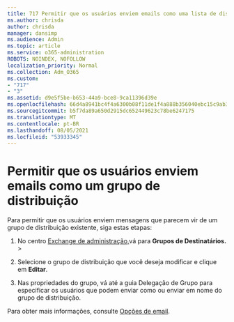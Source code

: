 ```yaml
---
title: 717 Permitir que os usuários enviem emails como uma lista de distribuição
ms.author: chrisda
author: chrisda
manager: dansimp
ms.audience: Admin
ms.topic: article
ms.service: o365-administration
ROBOTS: NOINDEX, NOFOLLOW
localization_priority: Normal
ms.collection: Adm_O365
ms.custom:
- "717"
- "3"
ms.assetid: d9e5f5be-b653-44a9-bce8-9ca11396d39e
ms.openlocfilehash: 66d4a8941bc4f4a6300b08f11de1f4a888b356040ebc15c9ab37677d19da82c4
ms.sourcegitcommit: b5f7da89a650d2915dc652449623c78be6247175
ms.translationtype: MT
ms.contentlocale: pt-BR
ms.lasthandoff: 08/05/2021
ms.locfileid: "53933345"
---
```

# <a name="allow-users-to-send-email-as-a-distribution-group"></a>Permitir que os usuários enviem emails como um grupo de distribuição

Para permitir que os usuários enviem mensagens que parecem vir de um grupo de distribuição existente, siga estas etapas:

1. No centro [Exchange de administração,](https://outlook.office365.com/ecp/)vá para **Grupos de Destinatários.** \> 

2. Selecione o grupo de distribuição que você deseja modificar e clique em **Editar**.

3. Nas propriedades do grupo, vá  até a guia Delegação de Grupo para especificar os usuários que podem enviar como ou enviar em nome do grupo de distribuição.

Para obter mais informações, consulte [Opções de email](https://technet.microsoft.com/library/bb124513.aspx#groupdelegation).

